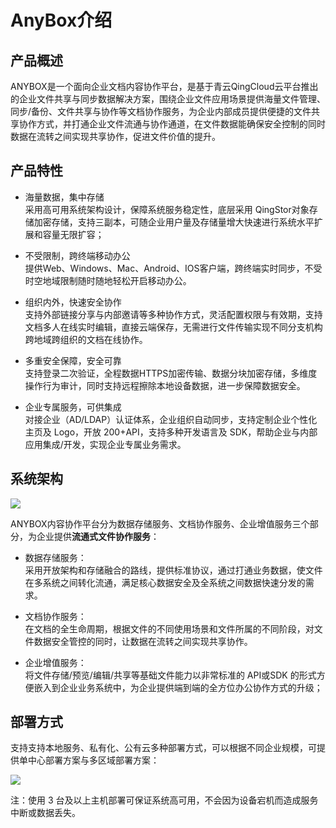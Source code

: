 ---
---

# AnyBox介绍

## 产品概述

ANYBOX是一个面向企业文档内容协作平台，是基于青云QingCloud云平台推出的企业文件共享与同步数据解决方案，围绕企业文件应用场景提供海量文件管理、同步/备份、文件共享与协作等文档协作服务，为企业内部成员提供便捷的文件共享协作方式，并打通企业文件流通与协作通道，在文件数据能确保安全控制的同时数据在流转之间实现共享协作，促进文件价值的提升。

## 产品特性
* 海量数据，集中存储  
采用高可用系统架构设计，保障系统服务稳定性，底层采用 QingStor对象存储加密存储，支持三副本，可随企业用户量及存储量增大快速进行系统水平扩展和容量无限扩容；  

* 不受限制，跨终端移动办公  
提供Web、Windows、Mac、Android、IOS客户端，跨终端实时同步，不受时空地域限制随时随地轻松开启移动办公。  

* 组织内外，快速安全协作  
支持外部链接分享与内部邀请等多种协作方式，灵活配置权限与有效期，支持文档多人在线实时编辑，直接云端保存，无需进行文件传输实现不同分支机构跨地域跨组织的文档在线协作。  

* 多重安全保障，安全可靠  
支持登录二次验证，全程数据HTTPS加密传输、数据分块加密存储，多维度操作行为审计，同时支持远程擦除本地设备数据，进一步保障数据安全。  

* 企业专属服务，可供集成  
对接企业（AD/LDAP）认证体系，企业组织自动同步，支持定制企业个性化主页及 Logo，开放 200+API，支持多种开发语言及 SDK，帮助企业与内部应用集成/开发，实现企业专属业务需求。  

## 系统架构

![](https://anybox-docs.pek3b.qingstor.com/introduction/images/images01.jpg)

ANYBOX内容协作平台分为数据存储服务、文档协作服务、企业增值服务三个部分，为企业提供**流通式文件协作服务**：  

* 数据存储服务：  
采用开放架构和存储融合的路线，提供标准协议，通过打通业务数据，使文件在多系统之间转化流通，满足核心数据安全及全系统之间数据快速分发的需求。  

* 文档协作服务：  
在文档的全生命周期，根据文件的不同使用场景和文件所属的不同阶段，对文件数据安全管控的同时，让数据在流转之间实现共享协作。  

* 企业增值服务：  
将文件存储/预览/编辑/共享等基础文件能力以非常标准的 API或SDK 的形式方便嵌入到企业业务系统中，为企业提供端到端的全方位办公协作方式的升级；  


## 部署方式
支持支持本地服务、私有化、公有云多种部署方式，可以根据不同企业规模，可提供单中心部署方案与多区域部署方案：

![](https://anybox-docs.pek3b.qingstor.com/introduction/images/images02.jpg)

注：使用 3 台及以上主机部署可保证系统高可用，不会因为设备宕机而造成服务中断或数据丢失。